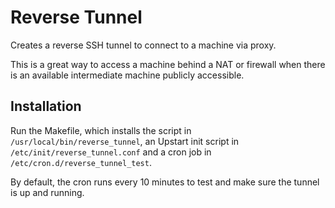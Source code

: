 Reverse Tunnel
==============

Creates a reverse SSH tunnel to connect to a machine via proxy.

This is a great way to access a machine behind a NAT or firewall when there is
an available intermediate machine publicly accessible.

Installation
------------

Run the Makefile, which installs the script in ```/usr/local/bin/reverse_tunnel```, an Upstart init script in ```/etc/init/reverse_tunnel.conf``` and a cron job in ```/etc/cron.d/reverse_tunnel_test```.

By default, the cron runs every 10 minutes to test and make sure the tunnel is
up and running.
